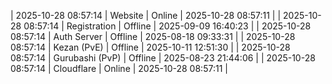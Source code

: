 | 2025-10-28 08:57:14 | Website | Online | 2025-10-28 08:57:11 |
| 2025-10-28 08:57:14 | Registration | Offline | 2025-09-09 16:40:23 |
| 2025-10-28 08:57:14 | Auth Server | Offline | 2025-08-18 09:33:31 |
| 2025-10-28 08:57:14 | Kezan (PvE) | Offline | 2025-10-11 12:51:30 |
| 2025-10-28 08:57:14 | Gurubashi (PvP) | Offline | 2025-08-23 21:44:06 |
| 2025-10-28 08:57:14 | Cloudflare | Online | 2025-10-28 08:57:11 |
